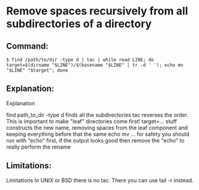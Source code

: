 # Remove spaces recursively from all subdirectories of a directory

## Command:
```
$ find /path/to/dir -type d | tac | while read LINE; do target=$(dirname "$LINE")/$(basename "$LINE" | tr -d ' '); echo mv "$LINE" "$target"; done
```

## Explanation:
Explanation

find path_to_dir -type d finds all the subdirectories
tac reverses the order. This is important to make "leaf" directories come first! 
target=... stuff constructs the new name, removing spaces from the leaf component and keeping everything before that the same
echo mv ... for safety you should run with "echo" first, if the output looks good then remove the "echo" to really perform the rename

## Limitations:
Limitations
In UNIX or BSD there is no tac. There you can use tail -r instead.

